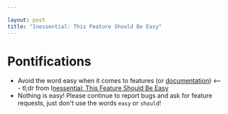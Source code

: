 ```yaml
---

layout: post
title: "Inessential: This Feature Should Be Easy"
---
```


# Pontifications

* Avoid the word easy when it comes to features (or [documentation](http://rolandtanglao.com/2019/11/28/p1-howto-remove-condesceding-language-from-documentation/)) <--- tl;dr from I[nessential: This Feature Should Be Easy](https://inessential.com/2019/11/03/this_feature_should_be_easy)
* Nothing is easy! Please continue to report bugs and ask for feature requests, just don't use the words `easy` or `should`!

